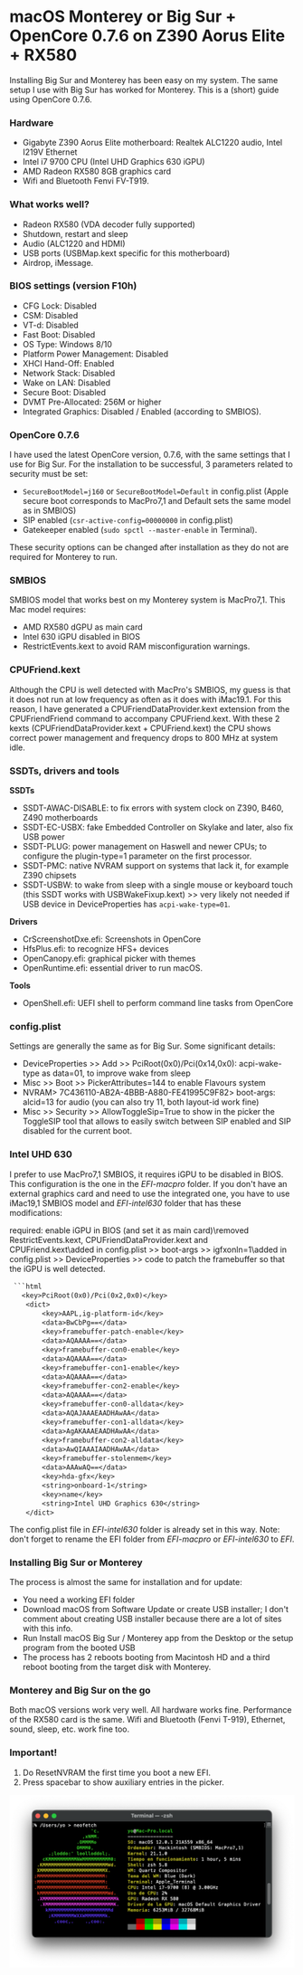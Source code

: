 # macOS Monterey or Big Sur + OpenCore 0.7.6 on Z390 Aorus Elite + RX580

Installing Big Sur and Monterey has been easy on my system. The same setup I use with Big Sur has worked for Monterey. This is a (short) guide using OpenCore 0.7.6.

### Hardware

- Gigabyte Z390 Aorus Elite motherboard: Realtek ALC1220 audio, Intel I219V Ethernet
- Intel i7 9700 CPU (Intel UHD Graphics 630 iGPU)
- AMD Radeon RX580 8GB graphics card
- Wifi and Bluetooth Fenvi FV-T919.

### What works well?

- Radeon RX580 (VDA decoder fully supported)
- Shutdown, restart and sleep
- Audio (ALC1220 and HDMI)
- USB ports (USBMap.kext specific for this motherboard)
- Airdrop, iMessage.

### BIOS settings (version F10h)

- CFG Lock: Disabled
- CSM: Disabled
- VT-d: Disabled
- Fast Boot: Disabled
- OS Type: Windows 8/10
- Platform Power Management: Disabled
- XHCI Hand-Off: Enabled
- Network Stack: Disabled
- Wake on LAN: Disabled
- Secure Boot: Disabled
- DVMT Pre-Allocated: 256M or higher
- Integrated Graphics: Disabled / Enabled (according to SMBIOS).

### OpenCore 0.7.6

I have used the latest OpenCore version, 0.7.6, with the same settings that I use for Big Sur. For the installation to be successful, 3 parameters related to security must be set:

- `SecureBootModel=j160` or `SecureBootModel=Default` in config.plist (Apple secure boot corresponds to MacPro7,1 and Default sets the same model as in SMBIOS)
- SIP enabled (`csr-active-config=00000000` in config.plist)
- Gatekeeper enabled (`sudo spctl --master-enable` in Terminal).

These security options can be changed after installation as they do not are required for Monterey to run.

### SMBIOS

SMBIOS model that works best on my Monterey system is MacPro7,1. This Mac model requires:

- AMD RX580 dGPU as main card
- Intel 630 iGPU disabled in BIOS
- RestrictEvents.kext to avoid RAM misconfiguration warnings.

### CPUFriend.kext

Although the CPU is well detected with MacPro's SMBIOS, my guess is that it does not run at low frequency as often as it does with iMac19.1. For this reason, I have generated a CPUFriendDataProvider.kext extension from the CPUFriendFriend command to accompany CPUFriend.kext. With these 2 kexts (CPUFriendDataProvider.kext + CPUFriend.kext) the CPU shows correct power management and frequency drops to 800 MHz at system idle.

### SSDTs, drivers and tools

**SSDTs**

- SSDT-AWAC-DISABLE: to fix errors with system clock on Z390, B460, Z490 motherboards
- SSDT-EC-USBX: fake Embedded Controller on Skylake and later, also fix USB power
- SSDT-PLUG: power management on Haswell and newer CPUs; to configure the plugin-type=1 parameter on the first processor.
- SSDT-PMC: native NVRAM support on systems that lack it, for example Z390 chipsets
- SSDT-USBW: to wake from sleep with a single mouse or keyboard touch (this SSDT works with USBWakeFixup.kext) >> very likely not needed if USB device in DeviceProperties has `acpi-wake-type=01`.

**Drivers**

- CrScreenshotDxe.efi: Screenshots in OpenCore
- HfsPlus.efi: to recognize HFS+ devices
- OpenCanopy.efi: graphical picker with themes
- OpenRuntime.efi: essential driver to run macOS.

**Tools**

- OpenShell.efi: UEFI shell to perform command line tasks from OpenCore

### config.plist

Settings are generally the same as for Big Sur. Some significant details:

- DeviceProperties >> Add >> PciRoot(0x0)/Pci(0x14,0x0): acpi-wake-type as data=01, to improve wake from sleep
- Misc >> Boot >> PickerAttributes=144 to enable Flavours system
- NVRAM> 7C436110-AB2A-4BBB-A880-FE41995C9F82> boot-args: alcid=13 for audio (you can also try 11, both layout-id work fine)
- Misc >> Security >> AllowToggleSip=True to show in the picker the ToggleSIP tool that allows to easily switch between SIP enabled and SIP disabled for the current boot.

### Intel UHD 630

I prefer to use MacPro7,1 SMBIOS, it requires iGPU to be disabled in BIOS. This configuration is the one in the *EFI-macpro* folder.
If you don't have an external graphics card and need to use the integrated one, you have to use iMac19,1 SMBIOS model and *EFI-intel630* folder that has these modifications:

required: enable iGPU in BIOS (and set it as main card)\removed RestrictEvents.kext, CPUFriendDataProvider.kext and CPUFriend.kext\added in config.plist >> boot-args >> igfxonln=1\added in config.plist >> DeviceProperties >> code to patch the framebuffer so that the iGPU is well detected.

     ```html
       <key>PciRoot(0x0)/Pci(0x2,0x0)</key>
        <dict>
            <key>AAPL,ig-platform-id</key>
            <data>BwCbPg==</data>
            <key>framebuffer-patch-enable</key>
            <data>AQAAAA==</data>
            <key>framebuffer-con0-enable</key>
            <data>AQAAAA==</data>
            <key>framebuffer-con1-enable</key>
            <data>AQAAAA==</data>
            <key>framebuffer-con2-enable</key>
            <data>AQAAAA==</data>
            <key>framebuffer-con0-alldata</key>
            <data>AQAJAAAEAADHAwAA</data>
            <key>framebuffer-con1-alldata</key>
            <data>AgAKAAAEAADHAwAA</data>
            <key>framebuffer-con2-alldata</key>
            <data>AwQIAAAIAADHAwAA</data>
            <key>framebuffer-stolenmem</key>
            <data>AAAwAQ==</data>
            <key>hda-gfx</key>
            <string>onboard-1</string>
            <key>name</key>
            <string>Intel UHD Graphics 630</string>
        </dict>

The config.plist file in *EFI-intel630* folder is already set in this way.
Note: don't forget to rename the EFI folder from *EFI-macpro* or *EFI-intel630* to *EFI*.

### Installing Big Sur or  Monterey

The process is almost the same for installation and for update:

- You need a working EFI folder
- Download macOS from Software Update or create USB installer; I don't comment about creating USB installer because there are a lot of sites with this info.
- Run Install macOS Big Sur / Monterey app from the Desktop or the setup program from the booted USB
- The process has 2 reboots booting from Macintosh HD and a third reboot booting from the target disk with Monterey.

### Monterey and Big Sur on the go

Both macOS versions work very well. All hardware works fine. Performance of the RX580 card is the same. Wifi and Bluetooth (Fenvi T-919), Ethernet, sound, sleep, etc. work fine too.

### Important!

1. Do ResetNVRAM the first time you boot a new EFI.
2. Press spacebar to show auxiliary entries in the picker.

![Neofetch Monterey](neofetch-monterey.png?raw=true)

